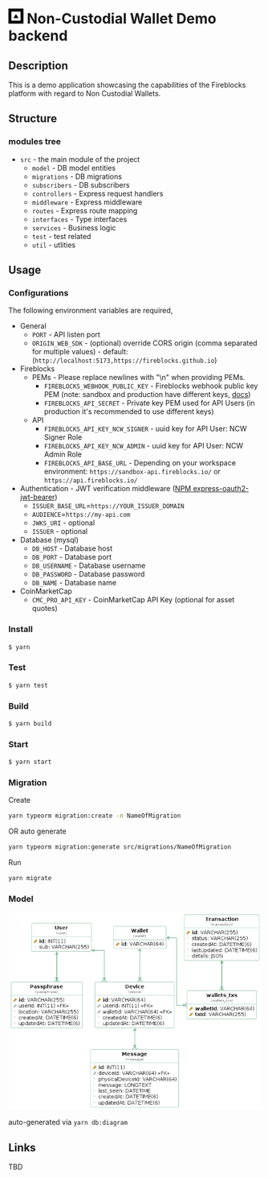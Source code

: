 # <img src="assets/images/logo.png" width="30px"/> Non-Custodial Wallet Demo backend

## Description

This is a demo application showcasing the capabilities of the Fireblocks platform with regard to Non Custodial Wallets.

## Structure

### modules tree

- `src` - the main module of the project
  - `model` - DB model entities
  - `migrations` - DB migrations
  - `subscribers` - DB subscribers
  - `controllers` - Express request handlers
  - `middleware` - Express middleware
  - `routes` - Express route mapping
  - `interfaces` - Type interfaces
  - `services` - Business logic
  - `test` - test related
  - `util` - utlities

## Usage

### Configurations

The following environment variables are required,

- General
  - `PORT` - API listen port
  - `ORIGIN_WEB_SDK` - (optional) override CORS origin (comma separated for multiple values) - default: (`http://localhost:5173,https://fireblocks.github.io`)
- Fireblocks
  - PEMs - Please replace newlines with "\n" when providing PEMs.
    - `FIREBLOCKS_WEBHOOK_PUBLIC_KEY` - Fireblocks webhook public key PEM (note: sandbox and production have different keys, [docs](https://developers.fireblocks.com/docs/webhooks-notifications#validation))
    - `FIREBLOCKS_API_SECRET` - Private key PEM used for API Users (in production it's recommended to use different keys)
  - API
    - `FIREBLOCKS_API_KEY_NCW_SIGNER` - uuid key for API User: NCW Signer Role
    - `FIREBLOCKS_API_KEY_NCW_ADMIN` - uuid key for API User: NCW Admin Role
    - `FIREBLOCKS_API_BASE_URL` - Depending on your workspace environment: `https://sandbox-api.fireblocks.io/` or `https://api.fireblocks.io/`
- Authentication - JWT verification middleware ([NPM express-oauth2-jwt-bearer](https://www.npmjs.com/package/express-oauth2-jwt-bearer))
  - `ISSUER_BASE_URL`=`https://YOUR_ISSUER_DOMAIN`
  - `AUDIENCE`=`https://my-api.com`
  - `JWKS_URI` - optional
  - `ISSUER` - optional
- Database (mysql)
  - `DB_HOST` - Database host
  - `DB_PORT` - Database port
  - `DB_USERNAME` - Database username
  - `DB_PASSWORD` - Database password
  - `DB_NAME` - Database name
- CoinMarketCap
  - `CMC_PRO_API_KEY` - CoinMarketCap API Key (optional for asset quotes)

### Install

```bash
$ yarn
```

### Test

```bash
$ yarn test
```

### Build

```bash
$ yarn build
```

### Start

```bash
$ yarn start
```

### Migration

Create

```bash
yarn typeorm migration:create -n NameOfMigration
```

OR auto generate

```bash
yarn typeorm migration:generate src/migrations/NameOfMigration
```

Run

```bash
yarn migrate
```

### Model

<img src="assets/images/model.png"/>

auto-generated via `yarn db:diagram`

## Links

TBD
